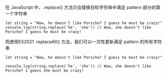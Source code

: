 在 JavaScript 中，.replace() 方法只会替换目标字符串中满足 pattern 部分的第一个字符串
```
let string = "Wow, he doesn't like Porsche? I guess he must be crazy!"
console.log(string.replace('he', 'she')) // Wow, she doesn't like Porsche? I guess he must be crazy!

```
而使用ES2021 .replaceAll() 方法，我们可以一次性更新满足 pattern 的所有字符串
```
let string = "Wow, he doesn't like Porsche? I guess he must be crazy!"

console.log(string.replace('he', 'she')) // Wow, she doesn't like Porsche? I guess she must be crazy!

```